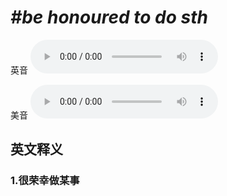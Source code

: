 # ***\#be honoured to do sth*** 
英音
<audio src="./media/be honoured to do sth1_AAC.aac" controls="controls"></audio>

美音
<audio src="./media/be honoured to do sth2_AAC.aac" controls="controls"></audio>



  

英文释义
---
### 1.**很荣幸做某事**  



